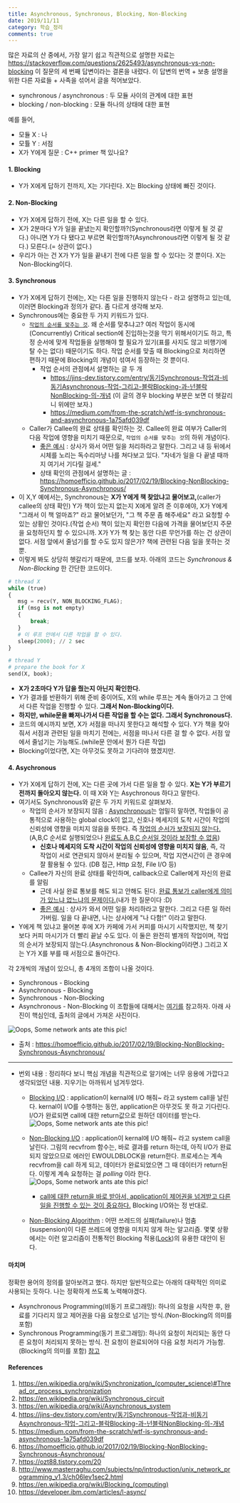 ```yaml
---
title: Asynchronous, Synchronous, Blocking, Non-Blocking
date: 2019/11/11
category: 학습_정리
comments: true
---
```


많은 자료의 산 중에서, 가장 알기 쉽고 직관적으로 설명한 자료는
https://stackoverflow.com/questions/2625493/asynchronous-vs-non-blocking
이 질문의 세 번째 답변이라는 결론을 내렸다.
이 답변의 번역 + 보충 설명을 위한 다른 자료들 + 사족을 섞어서 글을 적어보았다.

* synchronous / asynchronous : 두 모듈 사이의 관계에 대한 표현
* blocking / non-blocking : 모듈 하나의 상태에 대한 표현

예를 들어,
* 모듈 X : 나
* 모튤 Y : 서점
* X가 Y에게 질문 : C++ primer 책 있나요?

#### 1. Blocking
* Y가 X에게 답하기 전까지, X는 기다린다. X는 Blocking 상태에 빠진 것이다. 

#### 2. Non-Blocking
* Y가 X에게 답하기 전에, X는 다른 일을 할 수 있다.
* X가 2분마다 Y가 일을 끝냈는지 확인할까?(Synchronous라면 이렇게 될 것 같다.) 아니면 Y가 다 됐다고 부르면 확인할까?(Asynchronous라면 이렇게 될 것 같다.) 모른다.(= 상관이 없다.)
* 우리가 아는 건 X가 Y가 일을 끝내기 전에 다른 일을 할 수 있다는 것 뿐이다. X는 Non-Blocking이다.

#### 3. Synchronous
* Y가 X에게 답하기 전에는, X는 다른 일을 진행하지 않는다 - 라고 설명하고 있는데, 이러면 Blocking과 정의가 같다. 좀 다르게 생각해 보자.
* Synchronous에는 중요한 두 가지 키워드가 있다.
    * [`작업의 순서를 맞추는 것`](https://en.wikipedia.org/wiki/Synchronization_(computer_science)#Thread_or_process_synchronization). 왜 순서를 맞추냐고? 여러 작업이 동시에(Concurrently) Critical section에 진입하는것을 막기 위해서이기도 하고, 특정 순서에 맞게 작업들을 실행해야 할 필요가 있기(표를 사지도 않고 비행기에 탈 수는 없다) 때문이기도 하다. 작업 순서를 맞출 때 Blocking으로 처리하면 편하기 때문에 Blocking의 개념이 섞여서 등장하는 것 뿐이다.
        * 작업 순서의 관점에서 설명하는 글 두 개
            * https://jins-dev.tistory.com/entry/동기Synchronous-작업과-비동기Asynchronous-작업-그리고-블락Blocking-과-넌블락NonBlocking-의-개념 (이 글의 경우 blocking 부분은 보면 더 헷갈리니 위에만 보자.)
            * https://medium.com/from-the-scratch/wtf-is-synchronous-and-asynchronous-1a75afd039df
    * Caller가 Callee의 완료 상태를 확인하는 것. Callee의 완료 여부가 Caller의 다음 작업에 영향을 미치기 때문으로, `작업의 순서를 맞추는 것`의 하위 개념이다.
        * [좋은 예시](https://stackoverflow.com/a/30707667/11925058) : 상사가 와서 어떤 일을 처리하라고 말한다. 그리고 내 등 뒤에서 시체를 노리는 독수리마냥 나를 쳐다보고 있다. "자네가 일을 다 끝낼 때까지 여기서 기다릴 걸세."
        * 상태 확인의 관점에서 설명하는 글 : https://homoefficio.github.io/2017/02/19/Blocking-NonBlocking-Synchronous-Asynchronous/
* 이 X,Y 예에서는, Synchronous는 **X가 Y에게 책 찾았냐고 물어보고,**(caller가 callee의 상태 확인) Y가 책이 있는지 없는지 X에게 알려 준 이후에야, X가 Y에게 "그래서 이 책 얼마죠?" 라고 물어보던가, "그 책 주문 좀 해주세요" 라고 요청할 수 있는 상황인 것이다.(작업 순서) 책이 있는지 확인한 다음에 가격을 물어보던지 주문을 요청하던지 할 수 있으니까. X가 Y가 책 찾는 동안 다른 무언가를 하는 건 상관이 없다. 서점 앞에서 줄넘기를 할 수도 있지 않은가? 책에 관련된 다음 일을 못하는 것 뿐.
* 이렇게 봐도 상당히 헷갈리기 때문에, 코드를 보자. 아래의 코드는 *Synchronous & Non-Blocking* 한 간단한 코드이다.
 ```Python
# thread X
while (true)
{
    msg = recv(Y, NON_BLOCKING_FLAG);
    if (msg is not empty)
    {
        break;
    }
    # 이 루프 안에서 다른 작업을 할 수 있다.
    sleep(2000); // 2 sec
}

# thread Y
# prepare the book for X
send(X, book);
 ```
 * **X가 2초마다 Y가 답을 줬는지 아닌지 확인한다.** 
 * Y가 결과를 반환하기 위해 준비 중이어도, X의 while 루프는 계속 돌아가고 그 안에서 다른 작업을 진행할 수 있다. **그래서 Non-Blocking이다.**
 * **하지만, while문을 빠져나가서 다른 작업을 할 수는 없다. 그래서 Synchronous다.**
 * 코드의 예시까지 보면, X가 서점을 떠나지 못한다고 해석할 수 있다. Y가 책을 찾아줘서 서점과 관련된 일을 마치기 전에는, 서점을 떠나서 다른 걸 할 수 없다. 서점 앞에서 줄넘기는 가능해도.(while문 안에서 뭔가 다른 작업)
 * Blocking이었다면, X는 아무것도 못하고 기다려야 했겠지만.

#### 4. Asychronous
* Y가 X에게 답하기 전에, X는 다른 곳에 가서 다른 일을 할 수 있다. **X는 Y가 부르기 전까지 돌아오지 않는다.** 이 때 X와 Y는 Asychronous 하다고 말한다.
* 여기서도 Synchronous와 같은 두 가지 키워드로 살펴보자.
    * 작업의 순서가 보장되지 않음 : [Asynchronous](https://en.wikipedia.org/wiki/Asynchronous_system)는 엄밀히 말하면, 작업들이 공통적으로 사용하는 global clock이 없고, 신호나 메세지의 도착 시간이 작업의 신뢰성에 영향을 미치지 않음을 뜻한다. 즉 [작업의 순서가 보장되지 않는다.](https://jins-dev.tistory.com/entry/동기Synchronous-작업과-비동기Asynchronous-작업-그리고-블락Blocking-과-넌블락NonBlocking-의-개념)(A,B,C 순서로 실행되었으나 [완료도 A,B,C 순서일 것이라 보장할 수 없음](https://medium.com/from-the-scratch/wtf-is-synchronous-and-asynchronous-1a75afd039df))
        * **신호나 메세지의 도착 시간이 작업의 신뢰성에 영향을 미치지 않음**, 즉, 각 작업이 서로 연관되지 않아서 분리될 수 있으며, 작업 지연시간이 큰 경우에 잘 활용될 수 있다. (DB 접근, Http 요청, File I/O 등)
    * Callee가 자신의 완료 상태를 확인하며, callback으로 Caller에게 자신의 완료를 알림
        * 근데 사실 완료 통보를 해도 되고 안해도 된다. [완료 통보가 caller에게 의미가 있느냐 없느냐의 문제이다.](https://okky.kr/article/649451)(내가 한 질문이다 :D)
        * [좋은 예시](https://stackoverflow.com/a/30707667/11925058) : 상사가 와서 어떤 일을 처리하라고 말한다. 그리고 다른 일 하러 가버림. 일을 다 끝내면, 나는 상사에게 "나 다함!" 이라고 말한다.
* Y에게 책 있냐고 물어본 후에 X가 카페에 가서 커피를 마시기 시작했지만, 책 찾기보다 커피 마시기가 더 빨리 끝날 수도 있다. 이 둘은 완전히 별개의 작업이며, 작업의 순서가 보장되지 않는다.(Asynchronous & Non-Blocking이라면.) 그리고 X는 Y가 X를 부를 때 서점으로 돌아간다.

각 2개씩의 개념이 있으니, 총 4개의 조합이 나올 것이다.
* Synchronous - Blocking
* Asynchronous - Blocking
* Synchronous - Non-Blocking 
* Asynchronous - Non-Blocking
이 조합들에 대해서는 [여기를](https://homoefficio.github.io/2017/02/19/Blocking-NonBlocking-Synchronous-Asynchronous/) 참고하자. 아래 사진이 핵심인데, 출처의 글에서 가져온 사진이다.

![Oops, Some network ants ate this pic!](https://drive.google.com/uc?id=1SygnLUtk9dxVWnycUvt7HHDSwaqO7ARS "sync-async-block-nonblock_cube")
* 출처 : https://homoefficio.github.io/2017/02/19/Blocking-NonBlocking-Synchronous-Asynchronous/

* * *

* 번외 내용 : 정리하다 보니 핵심 개념을 직관적으로 알기에는 너무 응용에 가깝다고 생각되었던 내용. 지우기는 아까워서 넘겨두었다.
    * [Blocking I/O]((http://www.masterraghu.com/subjects/np/introduction/unix_network_programming_v1.3/ch06lev1sec2.html)) : application이 kernal에 I/O 해줘~ 라고 system call을 날린다. kernal이 I/O를 수행하는 동안, application은 아무것도 못 하고 기다린다. I/O가 완료되면 call에 대한 return값으로 원하던 데이터를 받는다.
    ![Oops, Some network ants ate this pic!](https://drive.google.com/uc?id=1xKPthKaOEic-OzdqwBYvl25Rv2wdyd5O "Blocking IO")

    * [Non-Blocking I/O]((http://www.masterraghu.com/subjects/np/introduction/unix_network_programming_v1.3/ch06lev1sec2.html)) : application이 kernal에 I/O 해줘~ 라고 system call을 날린다. 그림의 recvfrom 함수는, 바로 결과를 return 하는데, 아직 I/O가 완료되지 않았으므로 에러인 EWOULDBLOCK을 return한다. 프로세스는 계속 recvfrom을 call 하게 되고, 데이터가 완료되었으면 그 때 데이터가 return된다. 이렇게 계속 요청하는 걸 *polling* 이라 한다.
    ![Oops, Some network ants ate this pic!](https://drive.google.com/uc?id=1xv9zW0kswg-VxLqFqaVODDmUCYwGWkcE "Non-Blocking IO")
        * [call에 대한 return을 바로 받아서, application이 제어권을 넘겨받고 다른 일을 진행할 수 있는 것이 중요하다.](https://homoefficio.github.io/2017/02/19/Blocking-NonBlocking-Synchronous-Asynchronous/) Blocking I/O와는 정 반대로.
    * [Non-Blocking Algorithm](https://en.wikipedia.org/wiki/Non-blocking_algorithm) : 어떤 쓰레드의 실패(failure)나 멈춤(suspension)이 다른 쓰레드에 영향을 미치지 않게 하는 알고리즘. 몇몇 상황에서는 이런 알고리즘이 전통적인 Blocking 적용([Lock](https://en.wikipedia.org/wiki/Lock_(computer_science)))의 유용한 대안이 된다.


#### 마치며
정확한 용어의 정의를 알아보려고 했다. 하지만 일반적으로는 아래의 대략적인 의미로 사용되는 듯하다. 나는 정확하게 쓰도록 노력해야겠다.
* Asynchronous Programming(비동기 프로그래밍): 하나의 요청을 시작한 후, 완료를 기다리지 않고 제어권을 다음 요청으로 넘기는 방식.(Non-Blocking의 의미를 포함)
* Synchronous Programming(동기 프로그래밍): 하나의 요청이 처리되는 동안 다른 요청이 처리되지 못하는 방식. 전 요청이 완료되어야 다음 요청 처리가 가능함.(Blocking의 의미를 포함) [참고](http://www.nextree.co.kr/p7292/)


#### References
1. https://en.wikipedia.org/wiki/Synchronization_(computer_science)#Thread_or_process_synchronization
1. https://en.wikipedia.org/wiki/Synchronous_circuit
1. https://en.wikipedia.org/wiki/Asynchronous_system
1. https://jins-dev.tistory.com/entry/동기Synchronous-작업과-비동기Asynchronous-작업-그리고-블락Blocking-과-넌블락NonBlocking-의-개념
1. https://medium.com/from-the-scratch/wtf-is-synchronous-and-asynchronous-1a75afd039df
1. https://homoefficio.github.io/2017/02/19/Blocking-NonBlocking-Synchronous-Asynchronous/
1. https://ozt88.tistory.com/20
1. http://www.masterraghu.com/subjects/np/introduction/unix_network_programming_v1.3/ch06lev1sec2.html
1. https://en.wikipedia.org/wiki/Blocking_(computing)
1. https://developer.ibm.com/articles/l-async/